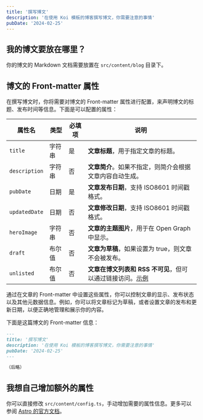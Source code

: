```yaml
---
title: '撰写博文'
description: '在使用 Koi 模板的博客撰写博文，你需要注意的事情'
pubDate: '2024-02-25'
---
```


## 我的博文要放在哪里？

你的博文的 Markdown 文档需要放置在 `src/content/blog` 目录下。

## 博文的 Front-matter 属性

在撰写博文时，你将需要对博文的 Front-matter 属性进行配置，来声明博文的标题、发布时间等信息。下面是可以配置的属性：

| 属性名           | 类型  | 必填项 | 说明                                                         |
|---------------|-----|-----|------------------------------------------------------------|
| `title`       | 字符串 | 是   | **文章标题**，用于指定文章的标题。                                        |
| `description` | 字符串 | 否   | **文章简介**。如果不指定，则简介会根据文章内容自动生成。                             |
| `pubDate`     | 日期  | 是   | **文章发布日期**，支持 ISO8601 时间戳格式。                               |
| `updatedDate` | 日期  | 否   | **文章修改日期**，支持 ISO8601 时间戳格式。                               |
| `heroImage`   | 字符串 | 否   | **文章的主题图片**，用于在 Open Graph 中显示。                            |
| `draft`       | 布尔值 | 否   | **文章为草稿**，如果设置为 true，则文章不会被发布。                             |
| `unlisted`    | 布尔值 | 否   | **文章在博文列表和 RSS 不可见**，但可以通过链接访问。[示例](./post/unlisted-post/) |

通过在文章的 Front-matter 中设置这些属性，你可以控制文章的显示、发布状态以及其他元数据信息。例如，你可以将文章标记为草稿，或者设置文章的发布和更新日期，以便正确地管理和展示你的内容。

下面是这篇博文的 Front-matter 信息：

```markdown
---
title: '撰写博文'
description: '在使用 Koi 模板的博客撰写博文，你需要注意的事情'
pubDate: '2024-02-25'
---

（后略）
```

## 我想自己增加额外的属性

你可以直接修改 `src/content/config.ts`，手动增加需要的属性信息。更多可以参阅 [Astro 的官方文档](https://docs.astro.build/en/guides/content-collections/)。
